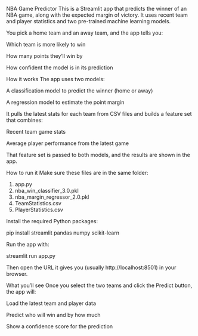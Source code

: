 NBA Game Predictor
This is a Streamlit app that predicts the winner of an NBA game, along with the expected margin of victory. It uses recent team and player statistics and two pre-trained machine learning models.

You pick a home team and an away team, and the app tells you:

Which team is more likely to win

How many points they’ll win by

How confident the model is in its prediction

How it works
The app uses two models:

A classification model to predict the winner (home or away)

A regression model to estimate the point margin

It pulls the latest stats for each team from CSV files and builds a feature set that combines:

Recent team game stats

Average player performance from the latest game

That feature set is passed to both models, and the results are shown in the app.

How to run it
Make sure these files are in the same folder:
1. app.py
2. nba_win_classifier_3.0.pkl
3. nba_margin_regressor_2.0.pkl
4. TeamStatistics.csv
5. PlayerStatistics.csv

Install the required Python packages:

pip install streamlit pandas numpy scikit-learn

Run the app with:

streamlit run app.py

Then open the URL it gives you (usually http://localhost:8501) in your browser.

What you’ll see
Once you select the two teams and click the Predict button, the app will:

Load the latest team and player data

Predict who will win and by how much

Show a confidence score for the prediction
